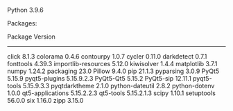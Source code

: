 Python 3.9.6

Packages:

Package Version

---

click 8.1.3
colorama 0.4.6
contourpy 1.0.7
cycler 0.11.0
darkdetect 0.7.1
fonttools 4.39.3
importlib-resources 5.12.0
kiwisolver 1.4.4
matplotlib 3.7.1
numpy 1.24.2
packaging 23.0
Pillow 9.4.0
pip 21.1.3
pyparsing 3.0.9
PyQt5 5.15.9
pyqt5-plugins 5.15.9.2.3
PyQt5-Qt5 5.15.2
PyQt5-sip 12.11.1
pyqt5-tools 5.15.9.3.3
pyqtdarktheme 2.1.0
python-dateutil 2.8.2
python-dotenv 1.0.0
qt5-applications 5.15.2.2.3
qt5-tools 5.15.2.1.3
scipy 1.10.1
setuptools 56.0.0
six 1.16.0
zipp 3.15.0

